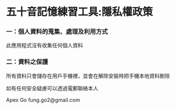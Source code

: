 <h1>五十音記憶練習工具:隱私權政策</h1>
<h3>一：個人資料的蒐集、處理及利用方式</h3>
<p>此應用程式沒有收集任何個人資料</p>
<h3>二：資料之保護</h3>
<p>所有資料只會儲存在用戶手機裡，並會在解除安裝時把手機本地資料刪除</p>

<p>如有任何安全疑慮可以透過電郵聯絡本人</p>
<p>
Apex Go
fung.go2@gmail.com
</p>